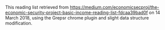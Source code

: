 This reading list retrieved from https://medium.com/economicsecproj/the-economic-security-project-basic-income-reading-list-fdcaa39bad0f on 14 March 2018, using the Grepsr chrome plugin and slight data structure modification.
